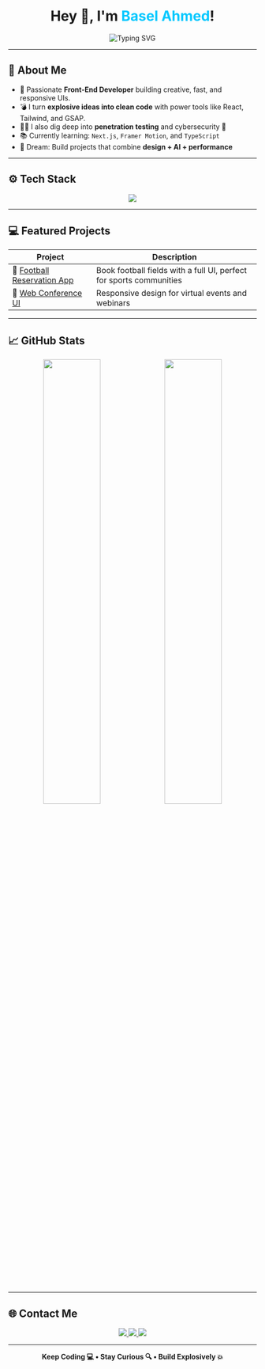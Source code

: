 

<h1 align="center">Hey 👋, I'm <span style="color:#00c8ff">Basel Ahmed</span>!</h1>

<p align="center">
  <img src="https://readme-typing-svg.demolab.com?font=Fira+Code&size=24&pause=1000&center=true&width=500&lines=Front-End+Developer+%F0%9F%9A%80;Software+Engineer+%F0%9F%92%BB;Penetration+Tester+%F0%9F%94%92;Turning+Ideas+Into+Reality+%F0%9F%92%A5" alt="Typing SVG" />
</p>

---

## 🚀 About Me

- 🎯 Passionate **Front-End Developer** building creative, fast, and responsive UIs.
- 💣 I turn **explosive ideas into clean code** with power tools like React, Tailwind, and GSAP.
- 🕵️‍♂️ I also dig deep into **penetration testing** and cybersecurity 🔐
- 📚 Currently learning: `Next.js`, `Framer Motion`, and `TypeScript`
- 🧠 Dream: Build projects that combine **design + AI + performance**

---

## ⚙️ Tech Stack

<p align="center">
  <img src="https://skillicons.dev/icons?i=html,css,js,ts,react,nextjs,tailwind,bootstrap,git,github,vscode,figma,nodejs,mongodb,python" />
</p>

---

## 💻 Featured Projects

| Project | Description |
|--------|-------------|
| 🔗 [Football Reservation App](https://github.com/Basel-Ahmed-TECH/football-reservation-app) | Book football fields with a full UI, perfect for sports communities |
| 🔗 [Web Conference UI](https://github.com/Basel-Ahmed-TECH/web-conference-ui) | Responsive design for virtual events and webinars |

---

## 📈 GitHub Stats

<p align="center">
  <img src="https://github-readme-stats.vercel.app/api?username=Basel-Ahmed-TECH&show_icons=true&theme=tokyonight" width="48%"/>
  <img src="https://github-readme-streak-stats.herokuapp.com?user=Basel-Ahmed-TECH&theme=tokyonight" width="48%"/>
</p>

---

## 🌐 Contact Me

<p align="center">
  <a href="https://linkedin.com/in/basel-ahmed-tech">
    <img src="https://img.shields.io/badge/LinkedIn-Basel%20Ahmed-0077B5?style=for-the-badge&logo=linkedin&logoColor=white" />
  </a>
  <a href="mailto:basel.tech.dev.cs@gmail.com">
    <img src="https://img.shields.io/badge/Email-1-EA4335?style=for-the-badge&logo=gmail&logoColor=white" />
  </a>
  <a href="mailto:basel.ahmed.vs2000@gmail.com">
    <img src="https://img.shields.io/badge/Email-2-EA4335?style=for-the-badge&logo=gmail&logoColor=white" />
  </a>
</p>

---

<p align="center">
  <b>Keep Coding 💻 • Stay Curious 🔍 • Build Explosively 💥</b>
</p>
